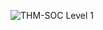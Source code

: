 ![THM-SOC Level 1](https://github.com/Shawn-Nichol/TryHackMe/assets/30714313/e49a9928-4a90-4a03-bb6c-3831fb9f5fc9)
